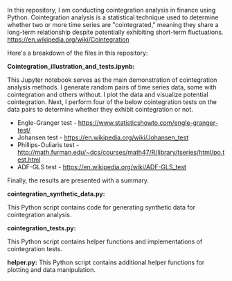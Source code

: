 In this repository, I am conducting cointegration analysis in finance using Python. Cointegration analysis is a statistical technique used to determine whether two or more time series are "cointegrated," meaning they share a long-term relationship despite potentially exhibiting short-term fluctuations.
https://en.wikipedia.org/wiki/Cointegration

Here's a breakdown of the files in this repository:

**Cointegration_illustration_and_tests.ipynb:**

This Jupyter notebook serves as the main demonstration of cointegration analysis methods.
I generate random pairs of time series data, some with cointegration and others without.
I plot the data and visualize potential cointegration. Next, I perform four of the below cointegration tests on the data pairs to determine whether they exhibit cointegration or not.
- Engle-Granger test - https://www.statisticshowto.com/engle-granger-test/
- Johansen test - https://en.wikipedia.org/wiki/Johansen_test
- Phillips-Ouliaris test - http://math.furman.edu/~dcs/courses/math47/R/library/tseries/html/po.test.html
- ADF-GLS test - https://en.wikipedia.org/wiki/ADF-GLS_test

Finally, the results are presented with a summary.

**cointegration_synthetic_data.py:**

This Python script contains code for generating synthetic data for cointegration analysis.


**cointegration_tests.py:**

This Python script contains helper functions and implementations of cointegration tests.

**helper.py:**
This Python script contains additional helper functions for plotting and data manipulation.
